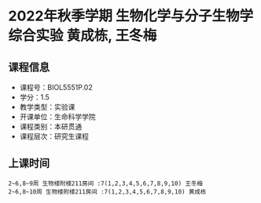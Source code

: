 # 2022年秋季学期 生物化学与分子生物学综合实验 黄成栋, 王冬梅






## 课程信息

- 课程号：BIOL5551P.02
- 学分：1.5
- 教学类型：实验课
- 开课单位：生命科学学院
- 课程类别：本研贯通
- 课程层次：研究生课程

## 上课时间

```
2~6,8~9周 生物楼附楼211房间 :7(1,2,3,4,5,6,7,8,9,10) 王冬梅
2~6,8~10周 生物楼附楼211房间 :7(1,2,3,4,5,6,7,8,9,10) 黄成栋
```

